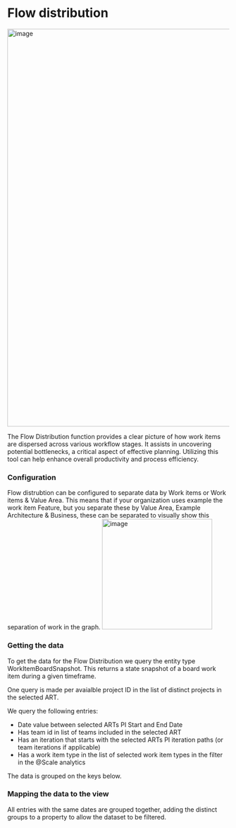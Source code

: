 # Flow distribution 
<img width="900" alt="image" src="https://github.com/solidify/scale/assets/83336871/d7c3a2d3-1722-4e0b-8788-8e91c64211d4">

The Flow Distribution function provides a clear picture of how work items are dispersed across various workflow stages. It assists in uncovering potential bottlenecks, a critical aspect of effective planning. Utilizing this tool can help enhance overall productivity and process efficiency.

### Configuration
Flow distrubtion can be configured to separate data by Work items or Work items & Value Area. This means that if your organization uses example the work item Feature, but you separate these by Value Area, Example Architecture & Business, these can be separated to visually show this separation of work in the graph.
<img width="250" alt="image" src="https://github.com/solidify/scale/assets/83336871/b4908deb-0ad6-40bf-b57c-67e46f3c012f">


### Getting the data 

To get the data for the Flow Distribution we query the entity type WorkItemBoardSnapshot. This returns a state snapshot of a board work item during a given timeframe. 

One query is made per avaialble project ID in the list of distinct projects in the selected ART. 

We query the following entries: 

- Date value between selected ARTs PI Start and End Date
- Has team id in list of teams included in the selected ART
- Has an iteration that starts with the selected ARTs PI iteration paths (or team iterations if applicable)
- Has a work item type in the list of selected work item types in the filter in the @Scale analytics   

The data is grouped on the keys below. 

### Mapping the data to the view

All entries with the same dates are grouped together, adding the distinct groups to a property to allow the dataset to be filtered.

